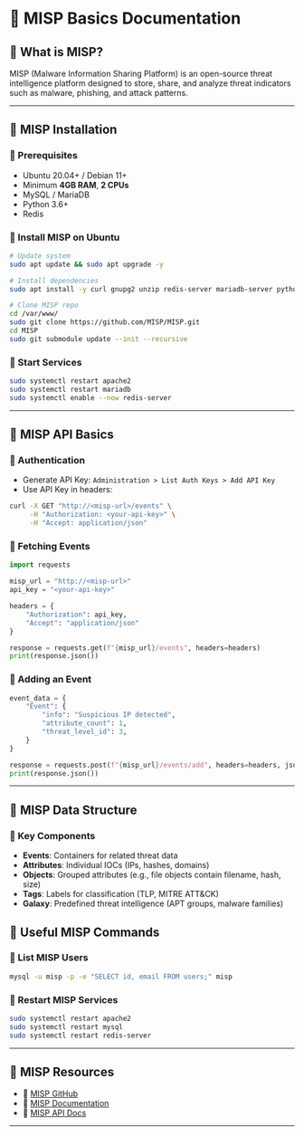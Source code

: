 # 📌 MISP Basics Documentation

## 🔹 What is MISP?
MISP (Malware Information Sharing Platform) is an open-source threat intelligence platform designed to store, share, and analyze threat indicators such as malware, phishing, and attack patterns.

---

## 📌 MISP Installation

### 🔹 Prerequisites
- Ubuntu 20.04+ / Debian 11+
- Minimum **4GB RAM**, **2 CPUs**
- MySQL / MariaDB
- Python 3.6+
- Redis

### 🔹 Install MISP on Ubuntu
```bash
# Update system
sudo apt update && sudo apt upgrade -y

# Install dependencies
sudo apt install -y curl gnupg2 unzip redis-server mariadb-server python3 python3-pip

# Clone MISP repo
cd /var/www/
sudo git clone https://github.com/MISP/MISP.git
cd MISP
sudo git submodule update --init --recursive
```

### 🔹 Start Services
```bash
sudo systemctl restart apache2
sudo systemctl restart mariadb
sudo systemctl enable --now redis-server
```

---

## 📌 MISP API Basics

### 🔹 Authentication
- Generate API Key: `Administration > List Auth Keys > Add API Key`
- Use API Key in headers:
```bash
curl -X GET "http://<misp-url>/events" \
     -H "Authorization: <your-api-key>" \
     -H "Accept: application/json"
```

### 🔹 Fetching Events
```python
import requests

misp_url = "http://<misp-url>"
api_key = "<your-api-key>"

headers = {
    "Authorization": api_key,
    "Accept": "application/json"
}

response = requests.get(f"{misp_url}/events", headers=headers)
print(response.json())
```

### 🔹 Adding an Event
```python
event_data = {
    "Event": {
        "info": "Suspicious IP detected",
        "attribute_count": 1,
        "threat_level_id": 3,
    }
}

response = requests.post(f"{misp_url}/events/add", headers=headers, json=event_data)
print(response.json())
```

---

## 📌 MISP Data Structure

### 🔹 Key Components
- **Events**: Containers for related threat data  
- **Attributes**: Individual IOCs (IPs, hashes, domains)  
- **Objects**: Grouped attributes (e.g., file objects contain filename, hash, size)  
- **Tags**: Labels for classification (TLP, MITRE ATT&CK)  
- **Galaxy**: Predefined threat intelligence (APT groups, malware families)  


## 📌 Useful MISP Commands

### 🔹 List MISP Users
```bash
mysql -u misp -p -e "SELECT id, email FROM users;" misp
```

### 🔹 Restart MISP Services
```bash
sudo systemctl restart apache2
sudo systemctl restart mysql
sudo systemctl restart redis-server
```

---

## 📌 MISP Resources
- 📖 [MISP GitHub](https://github.com/MISP/MISP)  
- 📖 [MISP Documentation](https://www.circl.lu/doc/misp/)  
- 📖 [MISP API Docs](https://misp.github.io/MISP/)  

---

